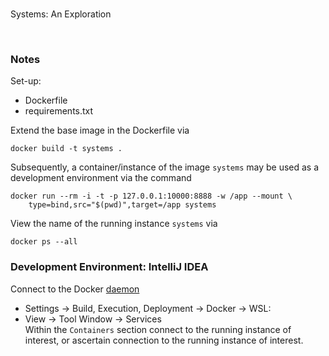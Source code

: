 <br>

Systems: An Exploration

<br>

### Notes

Set-up:

* Dockerfile
* requirements.txt

Extend the base image in the Dockerfile via

```shell
docker build -t systems .
```

Subsequently, a container/instance of the image `systems` may be used as a development environment via the command

```shell
docker run --rm -i -t -p 127.0.0.1:10000:8888 -w /app --mount \
    type=bind,src="$(pwd)",target=/app systems
```

View the name of the running instance ``systems`` via

```shell
docker ps --all
```


### Development Environment: IntelliJ IDEA

Connect to the Docker [daemon](https://www.jetbrains.com/help/idea/docker.html#connect_to_docker)
* Settings $\rightarrow$ Build, Execution, Deployment $\rightarrow$ Docker $\rightarrow$ WSL: <operating system>
* View $\rightarrow$ Tool Window $\rightarrow$ Services <br> Within the `Containers` section connect to the running instance of interest, or ascertain connection to the running instance of interest.

<br>
<br>

<br>
<br>

<br>
<br>

<br>
<br>
